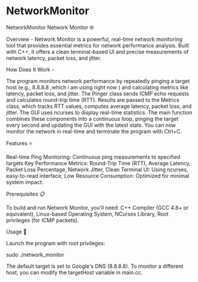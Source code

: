 # NetworkMonitor


NetworkMonitor
Network Monitor 🌐

Overview - Network Monitor is a powerful, real-time network monitoring tool that provides essential metrics for network performance analysis. Built with C++, it offers a clean terminal-based UI and precise measurements of network latency, packet loss, and jitter.


How Does It Work -

The program monitors network performance by repeatedly pinging a target host (e.g., 8.8.8.8 ,which i am using right now ) and calculating metrics like latency, packet loss, and jitter. The Pinger class sends ICMP echo requests and calculates round-trip time (RTT). Results are passed to the Metrics class, which tracks RTT values, computes average latency, packet loss, and jitter. The GUI uses ncurses to display real-time statistics. The main function combines these components into a continuous loop, pinging the target every second and updating the GUI with the latest stats. You can now monitor the network in real-time and terminate the program with Ctrl+C.

Features ⭐

Real-time Ping Monitoring: Continuous ping measurements to specified targets Key Performance Metrics: Round-Trip Time (RTT), Average Latency, Packet Loss Percentage, Network Jitter, Clean Terminal UI: Using ncurses, easy-to-read interface, Low Resource Consumption: Optimized for minimal system impact.

Prerequisites 📋

To build and run Network Monitor, you'll need: C++ Compiler (GCC 4.8+ or equivalent), Linux-based Operating System, NCurses Library, Root privileges (for ICMP packets).

Usage 🚀

Launch the program with root privileges:

sudo ./network_monitor

The default target is set to Google's DNS (8.8.8.8). To monitor a different host, you can modify the targetHost variable in main.cc.

